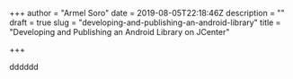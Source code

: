 +++
author = "Armel Soro"
date = 2019-08-05T22:18:46Z
description = ""
draft = true
slug = "developing-and-publishing-an-android-library"
title = "Developing and Publishing an Android Library on JCenter"

+++


dddddd

